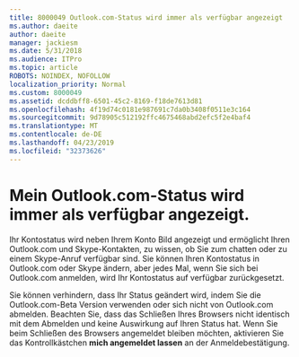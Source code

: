 ```yaml
---
title: 8000049 Outlook.com-Status wird immer als verfügbar angezeigt
ms.author: daeite
author: daeite
manager: jackiesm
ms.date: 5/31/2018
ms.audience: ITPro
ms.topic: article
ROBOTS: NOINDEX, NOFOLLOW
localization_priority: Normal
ms.custom: 8000049
ms.assetid: dcddbff8-6501-45c2-8169-f18de7613d81
ms.openlocfilehash: 4f19d74c0181e987691c7da0b3408f0511e3c164
ms.sourcegitcommit: 9d78905c512192ffc4675468abd2efc5f2e4baf4
ms.translationtype: MT
ms.contentlocale: de-DE
ms.lasthandoff: 04/23/2019
ms.locfileid: "32373626"
---
```

# <a name="my-outlookcom-status-always-shows-as-available"></a>Mein Outlook.com-Status wird immer als verfügbar angezeigt.

Ihr Kontostatus wird neben Ihrem Konto Bild angezeigt und ermöglicht Ihren Outlook.com und Skype-Kontakten, zu wissen, ob Sie zum chatten oder zu einem Skype-Anruf verfügbar sind. Sie können Ihren Kontostatus in Outlook.com oder Skype ändern, aber jedes Mal, wenn Sie sich bei Outlook.com anmelden, wird Ihr Kontostatus auf verfügbar zurückgesetzt.
  
Sie können verhindern, dass Ihr Status geändert wird, indem Sie die Outlook.com-Beta Version verwenden oder sich nicht von Outlook.com abmelden. Beachten Sie, dass das Schließen Ihres Browsers nicht identisch mit dem Abmelden und keine Auswirkung auf Ihren Status hat. Wenn Sie beim Schließen des Browsers angemeldet bleiben möchten, aktivieren Sie das Kontrollkästchen **mich angemeldet lassen** an der Anmeldebestätigung. 
  

